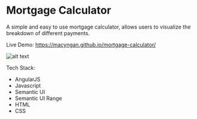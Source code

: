 # Mortgage Calculator

A simple and easy to use mortgage calculator, allows users to visualize the breakdown of different payments.

Live Demo:
https://macyngan.github.io/mortgage-calculator/

![alt text](https://github.com/macyngan/mortgage-calculator/blob/master/demo/screenshots/screenshot_01.png "Mortgage Calculator Screenshot")

Tech Stack:
* AngularJS
* Javascript
* Semantic UI
* Semantic UI Range
* HTML
* CSS
